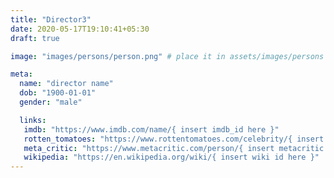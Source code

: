 ```yaml
---
title: "Director3"
date: 2020-05-17T19:10:41+05:30
draft: true

image: "images/persons/person.png" # place it in assets/images/persons

meta:
  name: "director name"
  dob: "1900-01-01"
  gender: "male"

  links:
   imdb: "https://www.imdb.com/name/{ insert imdb_id here }"
   rotten_tomatoes: "https://www.rottentomatoes.com/celebrity/{ insert rt id here }"
   meta_critic: "https://www.metacritic.com/person/{ insert metacritic id here }"
   wikipedia: "https://en.wikipedia.org/wiki/{ insert wiki id here }"
---
```

